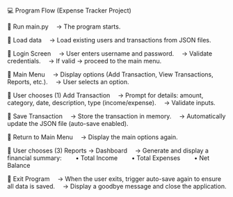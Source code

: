 💻 Program Flow (Expense Tracker Project)

🔹 Run main.py
 → The program starts.

🔹 Load data
 → Load existing users and transactions from JSON files.

🔹 Login Screen
 → User enters username and password.
 → Validate credentials.
 → If valid → proceed to the main menu.

🔹 Main Menu
 → Display options (Add Transaction, View Transactions, Reports, etc.).
 → User selects an option.

🔹 User chooses (1) Add Transaction
 → Prompt for details: amount, category, date, description, type (income/expense).
 → Validate inputs.

🔹 Save Transaction
 → Store the transaction in memory.
 → Automatically update the JSON file (auto-save enabled).

🔹 Return to Main Menu
 → Display the main options again.

🔹 User chooses (3) Reports → Dashboard
 → Generate and display a financial summary:
  • Total Income
  • Total Expenses
  • Net Balance

🔹 Exit Program
 → When the user exits, trigger auto-save again to ensure all data is saved.
 → Display a goodbye message and close the application.